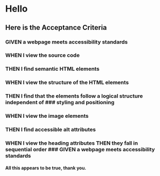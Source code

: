 # Hello

## Here is the Acceptance Criteria

### GIVEN a webpage meets accessibility standards 
### WHEN I view the source code 
### THEN I find semantic HTML elements 
### WHEN I view the structure of the HTML elements 
### THEN I find that the elements follow a logical structure independent of ### styling and positioning 
### WHEN I view the image elements 
### THEN I find accessible alt attributes 
### WHEN I view the heading attributes THEN they fall in sequential order ### GIVEN a webpage meets accessibility standards

#### All this appears to be true, thank you.
